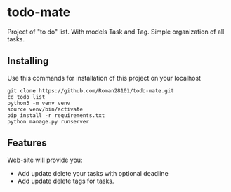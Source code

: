 # todo-mate

Project of "to do" list. With models Task and Tag. Simple organization of all tasks.


## Installing

Use this commands for installation of this project on your localhost

```shell
git clone https://github.com/Roman28101/todo-mate.git
cd todo_list
python3 -m venv venv
source venv/bin/activate
pip install -r requirements.txt
python manage.py runserver
```



## Features

Web-site will provide you:
* Add update delete your tasks with optional deadline
* Add update delete tags for tasks.
